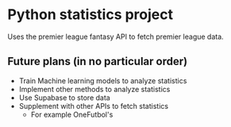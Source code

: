 # Python statistics project

Uses the premier league fantasy API to fetch premier league data.

## Future plans (in no particular order)
* Train Machine learning models to analyze statistics
* Implement other methods to analyze statistics
* Use Supabase to store data
* Supplement with other APIs to fetch statistics
    * For example OneFutbol's

